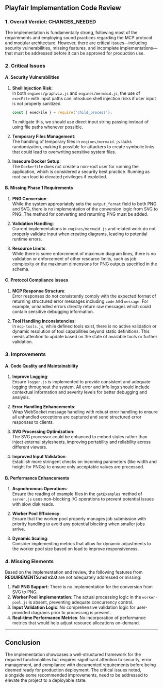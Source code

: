 ## Playfair Implementation Code Review

### 1. Overall Verdict: **CHANGES_NEEDED**

The implementation is fundamentally strong, following most of the requirements and employing sound practices regarding the MCP protocol and modular architecture. However, there are critical issues—including security vulnerabilities, missing features, and incomplete implementations— that must be addressed before it can be approved for production use.

### 2. Critical Issues

#### A. **Security Vulnerabilities**
1. **Shell Injection Risk**:  
   In both `engines/graphviz.js` and `engines/mermaid.js`, the use of `execFile` with input paths can introduce shell injection risks if user input is not properly sanitized.
   ```javascript
   const { execFile } = require('child_process');
   ```
   To mitigate this, we should use direct input string passing instead of using file paths whenever possible.

2. **Temporary Files Management**:  
   The handling of temporary files in `engines/mermaid.js` lacks randomization, making it possible for attackers to create symbolic links that could lead to overwriting sensitive system files.

3. **Insecure Docker Setup**:  
   The `Dockerfile` does not create a non-root user for running the application, which is considered a security best practice. Running as root can lead to elevated privileges if exploited.

#### B. **Missing Phase 1 Requirements**
1. **PNG Conversion**:  
   While the system appropriately sets the `output_format` field to both PNG and SVG, there is no implementation of the conversion logic from SVG to PNG. The method for converting and returning PNG must be added.

2. **Validation Handling**:  
   Current implementations in `engines/mermaid.js` and related work do not properly validate input when creating diagrams, leading to potential runtime errors.

3. **Resource Limits**:  
   While there is some enforcement of maximum diagram lines, there is no validation or enforcement of other resource limits, such as job complexity or the maximum dimensions for PNG outputs specified in the schema.

#### C. **Protocol Compliance Issues**
1. **MCP Response Structure**:  
   Error responses do not consistently comply with the expected format of returning structured error messages including `code` and `message`. For example, unhandled errors directly return raw messages which could contain sensitive debugging information.

2. **Tool Handling Inconsistencies**:  
   In `mcp-tools.js`, while defined tools exist, there is no active validation or dynamic resolution of tool capabilities beyond static definitions. This needs attention to update based on the state of available tools or further validation.

### 3. Improvements

#### A. **Code Quality and Maintainability**
1. **Improve Logging**:  
   Ensure `logger.js` is implemented to provide consistent and adequate logging throughout the system. All error and info logs should include contextual information and severity levels for better debugging and analysis.

2. **Error Handling Enhancements**:  
   Wrap WebSocket message handling with robust error handling to ensure all unhandled exceptions are captured and send structured error responses to clients.

3. **SVG Processing Optimization**:  
   The SVG processor could be enhanced to embed styles rather than inject external stylesheets, improving portability and reliability across different viewers.

4. **Improved Input Validation**:  
   Establish more stringent checks on incoming parameters (like width and height for PNGs) to ensure only acceptable values are processed.

#### B. **Performance Enhancements**
1. **Asynchronous Operations**:  
   Ensure the reading of example files in the `getExamples` method of `server.js` uses non-blocking I/O operations to prevent potential issues with slow disk reads.

2. **Worker Pool Efficiency**:  
   Ensure that the worker pool properly manages job submission with priority handling to avoid any potential blocking when smaller jobs arrive.

3. **Dynamic Scaling**:  
   Consider implementing metrics that allow for dynamic adjustments to the worker pool size based on load to improve responsiveness.

### 4. Missing Elements

Based on the implementation and review, the following features from **REQUIREMENTS.md v2.0** are not adequately addressed or missing:
1. **Full PNG Support**: There is no implementation for the conversion from SVG to PNG.
2. **Worker Pool Implementation**: The actual processing logic in the `worker-pool.js` is absent, preventing adequate concurrency control.
3. **Input Validation Logic**: No comprehensive validation logic for user-provided diagrams prior to processing is present.
4. **Real-time Performance Metrics**: No incorporation of performance metrics that would help adjust resource allocations on-demand.

---

## Conclusion

The implementation showcases a well-structured framework for the required functionalities but requires significant attention to security, error management, and compliance with documented requirements before being deemed ready for production deployment. The critical issues noted, alongside some recommended improvements, need to be addressed to elevate the project to a deployable state.